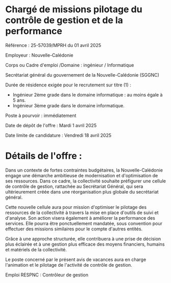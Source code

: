 # Chargé de missions pilotage du contrôle de gestion et de la performance

Référence : 25-57039/MPRH du 01 avril 2025

Employeur : Nouvelle-Calédonie

Corps ou Cadre d'emploi /Domaine : ingénieur / Informatique

Secrétariat général du gouvernement de la Nouvelle-Calédonie (SGGNC)

Durée de résidence exigée pour le recrutement sur titre (1) :

- Ingénieur 2ème grade dans le domaine informatique : au moins égale à 5 ans.
- Ingénieur 3ème grade dans le domaine informatique.

Poste à pourvoir : immédiatement

Date de dépôt de l'offre : Mardi 1 avril 2025

Date limite de candidature : Vendredi 18 avril 2025

# Détails de l'offre :

Dans un contexte de fortes contraintes budgétaires, la Nouvelle-Calédonie engage une démarche ambitieuse de modernisation et d'optimisation de ses ressources. Dans ce cadre, la collectivité souhaite préfigurer une cellule de contrôle de gestion, rattachée au Secrétariat Général, qui sera ultérieurement créée dans une réorganisation plus globale du secrétariat général.

Cette nouvelle cellule aura pour mission d'optimiser le pilotage des ressources de la collectivité à travers la mise en place d'outils de suivi et d'analyse. Son action visera également à améliorer la performance des services. Elle pourra être ponctuellement mandatée, sous convention pour effectuer des missions similaires pour le compte d'autres entités.

Grâce à une approche structurée, elle contribuera à une prise de décision plus éclairée et à une gestion plus efficace des moyens financiers, humains et matériels de la collectivité.

Le poste concerné par le présent avis de vacances aura en charge l'animation et le pilotage de l'activité de contrôle de gestion.

Emploi RESPNC : Contrôleur de gestion